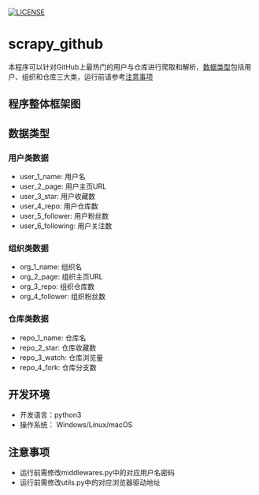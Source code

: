 [![LICENSE](https://img.shields.io/badge/license-Anti%20996-blue.svg)](https://github.com/996icu/996.ICU/blob/master/LICENSE)
# scrapy_github
本程序可以针对GitHub上最热门的用户与仓库进行爬取和解析，[数据类型](https://github.com/wwfra/scrapy_github/edit/main/README.md#%E6%95%B0%E6%8D%AE%E7%B1%BB%E5%9E%8B)包括用户、组织和仓库三大类，运行前请参考[注意事项](https://github.com/wwfra/scrapy_github/edit/main/README.md#%E6%B3%A8%E6%84%8F%E4%BA%8B%E9%A1%B9)
## 程序整体框架图

## 数据类型
### 用户类数据
- user_1_name:        用户名
- user_2_page:        用户主页URL
- user_3_star:        用户收藏数
- user_4_repo:        用户仓库数
- user_5_follower:    用户粉丝数
- user_6_following:   用户关注数
### 组织类数据
- org_1_name:     组织名
- org_2_page:     组织主页URL
- org_3_repo:     组织仓库数
- org_4_follower: 组织粉丝数
### 仓库类数据
- repo_1_name:    仓库名
- repo_2_star:    仓库收藏数
- repo_3_watch:   仓库浏览量
- repo_4_fork:    仓库分支数
## 开发环境
- 开发语言：python3
- 操作系统： Windows/Linux/macOS
## 注意事项
- 运行前需修改middlewares.py中的对应用户名密码
- 运行前需修改utils.py中的对应浏览器驱动地址
